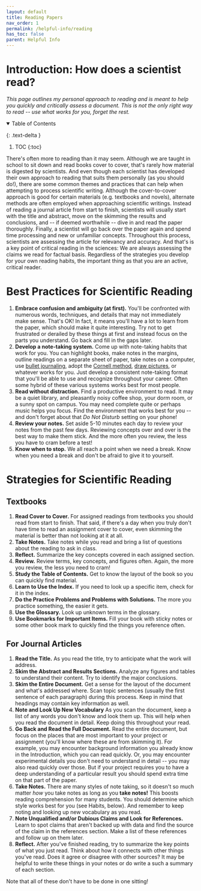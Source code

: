 ```yaml
---
layout: default
title: Reading Papers
nav_order: 1
permalink: /helpful-info/reading
has_toc: false
parent: Helpful Info
---
```


# Introduction: How does a scientist read?

*This page outlines my personal approach to reading and is meant to help you quickly and critically assess a document.  This is not the only right way to read -- use what works for you, forget the rest.*

<details open markdown="block">
  <summary>
  Table of Contents
  </summary>

  {: .text-delta }
1. TOC
{:toc}
</details>


There's often more to reading than it may seem.  Although we are taught in school to sit down and read books cover to cover, that's rarely how material is digested by scientists.  And even though each scientist has developed their own approach to reading that suits them personally (as you should do!), there are some common themes and practices that can help when attempting to process scientific writing.   Although the cover-to-cover approach is good for certain materials (e.g. textbooks and novels), alternate methods are often employed when approaching scientific writings.  Instead of reading a journal article from start to finish, scientists will usually start with the title and abstract, move on the skimming the results and conclusions, and -- if deemed worthwhile -- dive in and read the paper thoroughly. Finally, a scientist will go back over the paper again and spend time processing and new or unfamiliar concepts.  Throughout this process, scientists are assessing the article for relevancy and accuracy.  And that's is a key point of critical reading in the sciences: We are always assessing the claims we read for factual basis.  Regardless of the strategies you develop for your own reading habits, the important thing as that you are an active, critical reader.

# Best Practices for Scientific Reading

1. **Embrace confusion and ambiguity (at first).**  You'll be confronted with numerous words, techniques, and details that may not immediately make sense.  That's OK! In fact, it means you'll have a lot to learn from the paper, which should make it quite interesting.  Try not to get frustrated or derailed by these things at first and instead focus on the parts you understand.  Go back and fill in the gaps later.
2. **Develop a note-taking system.**  Come up with note-taking habits that work for you.  You can highlight books, make notes in the margins, outline readings on a separate sheet of paper, take notes on a computer, use [bullet journaling](https://bulletjournal.com/pages/learn), adopt the [Cornell method](https://www.youtube.com/watch?v=pZgMpjjgCRA), [draw pictures](https://www.youtube.com/watch?v=gj3ZnKlHqxI), or whatever works for you.  Just develop a consistent note-taking format that you'll be able to use and recognize throughout your career.  Often some hybrid of these various systems works best for most people.
3. **Read without distraction.**  Find a productive environment to read.  It may be a quiet library, and pleasantly noisy coffee shop, your dorm room, or a sunny spot on campus.  You may need complete quite or perhaps music helps you focus.  Find the environment that works best for you -- and don't forget about that *Do Not Disturb* setting on your phone!
4. **Review your notes.**  Set aside 5-10 minutes each day to review your notes from the past few days.  Reviewing concepts over and over is the best way to make them stick.  And the more often you review, the less you have to cram before a test!
5. **Know when to stop.** We all reach a point when we need a break.  Know when you need a break and don't be afraid to give it to yourself.

# Strategies for Scientific Reading

## Textbooks
1. **Read Cover to Cover.** For assigned readings from textbooks you should read from start to finish.  That said, if there's a day when you truly don't have time to read an assignment cover to cover, even skimming the material is better than not looking at it at all.
1. **Take Notes.**  Take notes while you read and bring a list of questions about the reading to ask in class.  
5. **Reflect.**  Summarize the key concepts covered in each assigned section.
5. **Review.**  Review terms, key concepts, and figures often.  Again, the more you review, the less you need to cram!
1. **Study the Table of Contents.** Get to know the layout of the book so you can quickly find material.
1. **Learn to Use the Index.**  If you need to look up a specific item, check for it in the index.
1. **Do the Practice Problems and Problems with Solutions.**  The more you practice something, the easier it gets.
1. **Use the Glossary.** Look up unknown terms in the glossary.
1. **Use Bookmarks for Important Items.** Fill your book with sticky notes or some other book mark to quickly find the things you reference often.

## For Journal Articles
1. **Read the Title.**  As you read the title, try to anticipate what the work will address.
2. **Skim the Abstract and Results Sections.**  Analyze any figures and tables to understand their content.  Try to identify the major conclusions.
2. **Skim the Entire Document.**  Get a sense for the layout of the document and what's addressed where.  Scan topic sentences (usually the first sentence of each paragraph) during this process.  Keep in mind that headings may contain key information as well.
3. **Note and Look Up New Vocabulary**  As you scan the document, keep a list of any words you don't know and look them up.  This will help when you read the document in detail.  Keep doing this throughout your read.
4. **Go Back and Read the Full Document.**  Read the entire document, but focus on the places that are most important to your project or assignment (you'll know where these are from skimming it).  For example, you may encounter background information you already know in the Introduction, which you can read quickly.  Or, you may encounter experimental details you don't need to understand in detail -- you may also read quickly over those.  But if your project requires you to have a deep understanding of a particular result you should spend extra time on that part of the paper.
4. **Take Notes.**  There are many styles of note taking, so it doesn't so much matter *how* you take notes as long as you **take notes!**  This boosts reading comprehension for many students. You should determine which style works best for you (see Habits, below).  And remember to keep noting and looking up new vocabulary as you read.
5. **Note Unqualified and/or Dubious Claims and Look for References.**  Learn to spot claims that aren't backed up with data and find the source of the claim in the references section.  Make a list of these references and follow up on them later.
6. **Reflect.**  After you've finished reading, try to summarize the key points of what you just read.  Think about how it connects with other things you've read.  Does it agree or disagree with other sources?  It may be helpful to write these things in your notes or do write a such a summary of each section.


Note that all of these don't have to be done in one sitting!
